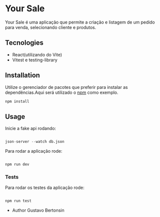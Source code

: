 # Your Sale

Your Sale é uma aplicação que permite a criação e listagem de um pedido para venda, selecionando cliente e produtos.

## Tecnologies

- React(utilizando do Vite)
- Vitest e testing-library


## Installation

Utilize o gerenciador de pacotes que preferir  para instalar as dependências.Aqui será utilizado o [npm](https://pip.pypa.io/en/stable/) como exemplo.

```bash
npm install
```

## Usage

Inicie a fake api rodando:

```python

json-server --watch db.json

```
Para rodar a aplicação rode: 

```python

npm run dev

```

### Tests

Para rodar os testes da aplicação rode: 

```python

npm run test

```

- Author Gustavo Bertonsin
